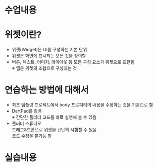 수업내용
=============

# 위젯이란?
  -  위젯(Widget)은 UI를 구성하는 기본 단위</br>
  -  위젯은 화면에 표시되는 모든 것을 정의함</br>
  -  버튼, 텍스트, 이미지, 레이아웃 등 모든 구성 요소가 위젯으로 표현됨</br>
  ※ 앱은 위젯의 조합으로 구성되는 것</br>
# 연습하는 방법에 대해서
  -  최초 템플릿 프로젝트에서 body 프로퍼티의 내용을 수정하는 것을 기본으로 함</br>
  -  DartPad를 활용</br>
  ※ 간단한 플러터 코드를 바로 실행해 볼 수 있음</br>
  -  플러터 스튜디오</br>
     드래그&드롭으로 위젯을 간단히 시험할 수 있음</br>
     코드 수정을 불가능 함</br>

# 실습내용


